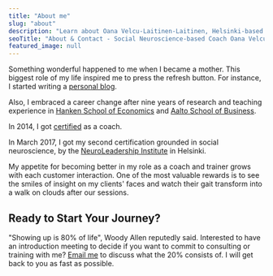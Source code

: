 ```yaml
---
title: "About me"
slug: "about"
description: "Learn about Oana Velcu-Laitinen-Laitinen, Helsinki-based creativity skills coach and trainer with social neuroscience background and academic expertise. Get in touch to start your journey."
seoTitle: "About & Contact - Social Neuroscience-based Coach Oana Velcu-Laitinen-Laitinen"
featured_image: null
---
```


Something wonderful happened to me when I became a mother. This biggest role of my life inspired me to press the refresh button. For instance, I started writing a [personal blog](https://www.flyingthoughts.net/).

Also, I embraced a career change after nine years of research and teaching experience in [Hanken School of Economics](https://www.hanken.fi/en) and [Aalto School of Business](https://www.aalto.fi/school-of-business).

In 2014, I got [certified](http://www.worldcoaching.com/) as a coach.

In March 2017, I got my second certification grounded in social neuroscience, by the [NeuroLeadership Institute](https://neuroleadership.fi/) in Helsinki.

My appetite for becoming better in my role as a coach and trainer grows with each customer interaction. One of the most valuable rewards is to see the smiles of insight on my clients' faces and watch their gait transform into a walk on clouds after our sessions.

## Ready to Start Your Journey?

"Showing up is 80% of life", Woody Allen reputedly said. Interested to have an introduction meeting to decide if you want to commit to consulting or training with me? [Email me](mailto:oana@velcu.fi) to discuss what the 20% consists of. I will get back to you as fast as possible.
